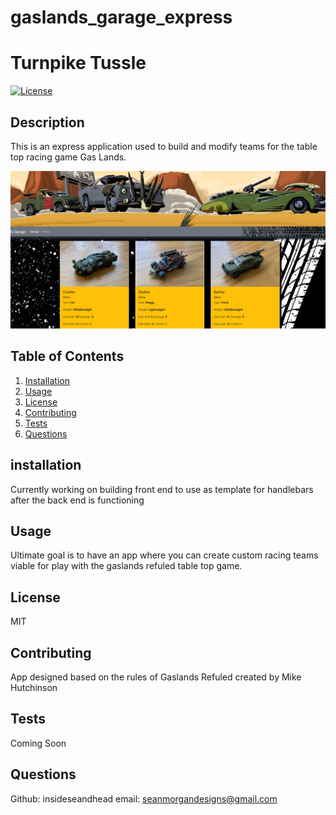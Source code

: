 # gaslands_garage_express
# Turnpike Tussle
[![License](https://img.shields.io/badge/License-MIT-yellow.svg)](https://opensource.org/licenses/MIT)

## Description
    
This is an express application used to build and modify teams for the table top racing game Gas Lands.

![GitHub Logo](/assets/screen_shot.png)

## Table of Contents
1. [Installation](#installation)
1. [Usage](#usage)
1. [License](#license)
1. [Contributing](#contributing)
1. [Tests](#tests)
1. [Questions](#questions)

## installation
    
Currently working on building front end to use as template for handlebars after the back end is functioning
    
## Usage
    
Ultimate goal is to have an app where you can create custom racing teams viable for play with the gaslands refuled table top game.
    
## License
    
MIT
    
## Contributing
    
App designed based on the rules of Gaslands Refuled created by Mike Hutchinson
    
## Tests
    
Coming Soon
    
## Questions

Github: insideseandhead
email: seanmorgandesigns@gmail.com